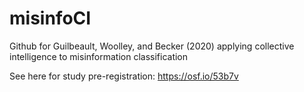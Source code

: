 # misinfoCI
Github for Guilbeault, Woolley, and Becker (2020) applying collective intelligence to misinformation classification

See here for study pre-registration: https://osf.io/53b7v
